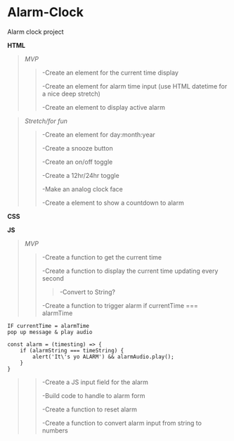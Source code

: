 # Alarm-Clock
Alarm clock project

**HTML**
>*MVP*   
>>-Create an element for the current time display
>>
>>-Create an element for alarm time input (use HTML datetime for a nice deep stretch)
>>
>>-Create an element to display active alarm

>*Stretch/for fun*
>>-Create an element for day:month:year
>>
>>-Create a snooze button
>>
>>-Create an on/off toggle
>>
>>-Create a 12hr/24hr toggle
>>
>>-Make an analog clock face
>>
>>-Create a element to show a countdown to alarm

**CSS**


**JS**

>*MVP*
>>-Create a function to get the current time
>>
>>-Create a function to display the current time updating every second
>>>-Convert to String?
>>
>>-Create a function to trigger alarm if currentTime === alarmTime
``` 
IF currentTime = alarmTime 
pop up message & play audio
```
```
const alarm = (timesting) => {
    if (alarmString === timeString) {
        alert('It\'s yo ALARM') && alarmAudio.play();
    }
}
```
>>
>>-Create a JS input field for the alarm
>>
>>-Build code to handle to alarm form
>>
>>-Create a function to reset alarm
>>
>>-Create a function to convert alarm input from string to numbers